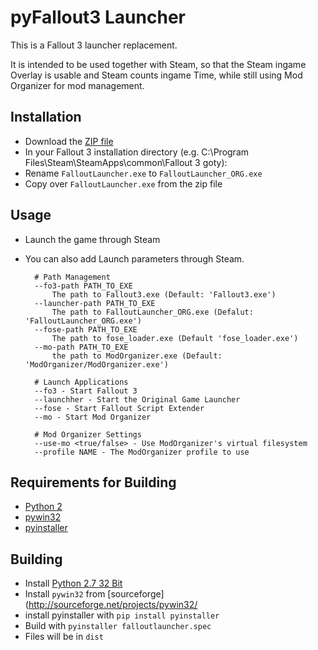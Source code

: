 # pyFallout3 Launcher

This is a Fallout 3 launcher replacement.

It is intended to be used together with Steam, so that the Steam ingame Overlay is usable and Steam counts ingame Time, while still using Mod Organizer for mod management.

## Installation

* Download the [ZIP file](https://github.com/masterodie/pyfallout3launcher/releases/download/v0.3/pyFallout3Launcher_0.3.zip)
* In your Fallout 3 installation directory (e.g. C:\Program Files\Steam\SteamApps\common\Fallout 3 goty):
* Rename `FalloutLauncher.exe` to `FalloutLauncher_ORG.exe`
* Copy over `FalloutLauncher.exe` from the zip file

## Usage

* Launch the game through Steam
* You can also add Launch parameters through Steam.

        # Path Management
        --fo3-path PATH_TO_EXE
            The path to Fallout3.exe (Default: 'Fallout3.exe')
        --launcher-path PATH_TO_EXE
            The path to FalloutLauncher_ORG.exe (Defalut: 'FalloutLauncher_ORG.exe')
        --fose-path PATH_TO_EXE
            The path to fose_loader.exe (Default 'fose_loader.exe')
        --mo-path PATH_TO_EXE
            the path to ModOrganizer.exe (Default: 'ModOrganizer/ModOrganizer.exe')

        # Launch Applications
        --fo3 - Start Fallout 3
        --launchher - Start the Original Game Launcher
        --fose - Start Fallout Script Extender
        --mo - Start Mod Organizer

        # Mod Organizer Settings
        --use-mo <true/false> - Use ModOrganizer's virtual filesystem
        --profile NAME - The ModOrganizer profile to use

## Requirements for Building
* [Python 2](https://www.python.org)
* [pywin32](http://sourceforge.net/projects/pywin32/)
* [pyinstaller](https://pypi.python.org/pypi/PyInstaller/2.0)

## Building

* Install [Python 2.7 32 Bit](https://www.python.org)
* Install `pywin32` from [sourceforge](http://sourceforge.net/projects/pywin32/
* install pyinstaller with `pip install pyinstaller`
* Build with `pyinstaller falloutlauncher.spec`
* Files will be in `dist`

